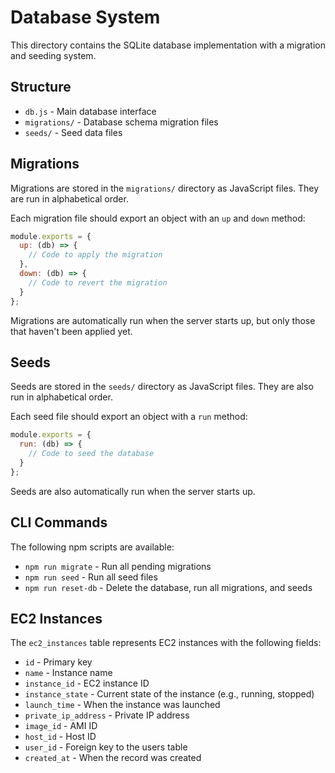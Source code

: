 # Database System

This directory contains the SQLite database implementation with a migration and seeding system.

## Structure

- `db.js` - Main database interface
- `migrations/` - Database schema migration files
- `seeds/` - Seed data files

## Migrations

Migrations are stored in the `migrations/` directory as JavaScript files. They are run in alphabetical order.

Each migration file should export an object with an `up` and `down` method:

```js
module.exports = {
  up: (db) => {
    // Code to apply the migration
  },
  down: (db) => {
    // Code to revert the migration
  }
};
```

Migrations are automatically run when the server starts up, but only those that haven't been applied yet.

## Seeds

Seeds are stored in the `seeds/` directory as JavaScript files. They are also run in alphabetical order.

Each seed file should export an object with a `run` method:

```js
module.exports = {
  run: (db) => {
    // Code to seed the database
  }
};
```

Seeds are also automatically run when the server starts up.

## CLI Commands

The following npm scripts are available:

- `npm run migrate` - Run all pending migrations
- `npm run seed` - Run all seed files
- `npm run reset-db` - Delete the database, run all migrations, and seeds

## EC2 Instances

The `ec2_instances` table represents EC2 instances with the following fields:

- `id` - Primary key
- `name` - Instance name
- `instance_id` - EC2 instance ID
- `instance_state` - Current state of the instance (e.g., running, stopped)
- `launch_time` - When the instance was launched
- `private_ip_address` - Private IP address
- `image_id` - AMI ID
- `host_id` - Host ID
- `user_id` - Foreign key to the users table
- `created_at` - When the record was created